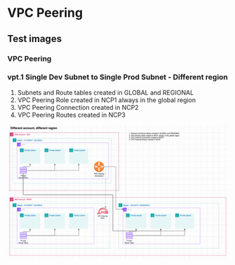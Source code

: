 # VPC Peering

## Test images 

### VPC Peering 

### vpt.1 Single Dev Subnet to Single Prod Subnet - Different region

1. Subnets and Route tables created in GLOBAL and REGIONAL
2. VPC Peering Role created in NCP1 always in the global region
3. VPC Peering Connection created in NCP2
4. VPC Peering Routes created in NCP3

![img.png](img.png)

